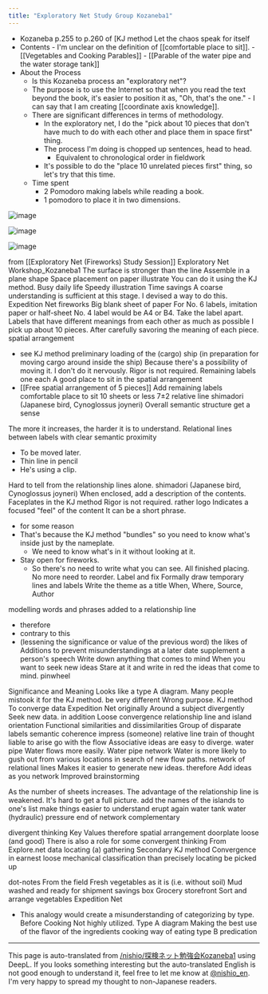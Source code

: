```yaml
---
title: "Exploratory Net Study Group Kozaneba1"
---
```


- Kozaneba p.255 to p.260 of [KJ method Let the chaos speak for itself
- Contents
        - I'm unclear on the definition of [[comfortable place to sit]].
        - [[Vegetables and Cooking Parables]]
        - [[Parable of the water pipe and the water storage tank]]
- About the Process
    - Is this Kozaneba process an "exploratory net"?
    - The purpose is to use the Internet so that when you read the text beyond the book, it's easier to position it as, "Oh, that's the one."
            - I can say that I am creating [[coordinate axis knowledge]].
    - There are significant differences in terms of methodology.
        - In the exploratory net, I do the "pick about 10 pieces that don't have much to do with each other and place them in space first" thing.
        - The process I'm doing is chopped up sentences, head to head.
            - Equivalent to chronological order in fieldwork
        - It's possible to do the "place 10 unrelated pieces first" thing, so let's try that this time.
    - Time spent
        - 2 Pomodoro making labels while reading a book.
        - 1 pomodoro to place it in two dimensions.

![image](https://gyazo.com/9c0082b02d92fc2ee5ea48f935f3228e/thumb/1000)


![image](https://gyazo.com/0dc3a131774e77fee734fc3ffe6b5b46/thumb/1000)

![image](https://gyazo.com/c5cc955aa1482846f32e91d65f310b33/thumb/1000)

from  [[Exploratory Net (Fireworks) Study Session]]
Exploratory Net Workshop_Kozaneba1
The surface is stronger than the line
Assemble in a plane shape
Space placement on paper
illustrate
You can do it using the KJ method.
Busy daily life
Speedy illustration
Time savings
A coarse understanding is sufficient at this stage.
I devised a way to do this.
Expedition Net
fireworks
Big blank sheet of paper
For No. 6 labels, imitation paper or half-sheet
No. 4 label would be A4 or B4.
Take the label apart.
Labels that have different meanings from each other as much as possible
I pick up about 10 pieces.
After carefully savoring the meaning of each piece.
spatial arrangement
- see KJ method
preliminary loading of the (cargo) ship (in preparation for moving cargo around inside the ship)
Because there's a possibility of moving it.
I don't do it nervously.
Rigor is not required.
Remaining labels
one each
A good place to sit in the spatial arrangement
- [[Free spatial arrangement of 5 pieces]]
Add remaining labels
comfortable place to sit
10 sheets or less
7±2
relative line
shimadori (Japanese bird, Cynoglossus joyneri)
Overall semantic structure
get a sense

The more it increases, the harder it is to understand.
Relational lines between labels with clear semantic proximity
- To be moved later.
- Thin line in pencil
- He's using a clip.

Hard to tell from the relationship lines alone.
shimadori (Japanese bird, Cynoglossus joyneri)
When enclosed, add a description of the contents.
Faceplates in the KJ method
Rigor is not required.
rather
logo
Indicates a focused "feel" of the content
It can be a short phrase.
- for some reason
- That's because the KJ method "bundles" so you need to know what's inside just by the nameplate.
    - We need to know what's in it without looking at it.
- Stay open for fireworks.
    - So there's no need to write what you can see.
All finished placing.
No more need to reorder.
Label and fix
Formally draw temporary lines and labels
Write the theme as a title
When, Where, Source, Author

modelling
words and phrases added to a relationship line
- therefore
- contrary to this
- (lessening the significance or value of the previous word) the likes of
Additions to prevent misunderstandings at a later date
supplement a person's speech
Write down anything that comes to mind
When you want to seek new ideas
Stare at it and write in red the ideas that come to mind.
pinwheel

Significance and Meaning
Looks like a type A diagram.
Many people mistook it for the KJ method.
be very different
Wrong purpose.
KJ method
To converge data
Expedition Net
originally
Around a subject
divergently
Seek new data.
in addition
Loose convergence
relationship line and island orientation
Functional similarities and dissimilarities
Group of disparate labels
semantic coherence
impress (someone)
relative line
train of thought
liable to arise
go with the flow
Associative ideas are easy to diverge.
water pipe
Water flows more easily.
Water pipe network
Water is more likely to gush out from various locations in search of new flow paths.
network of relational lines
Makes it easier to generate new ideas.
therefore
Add ideas as you network
Improved brainstorming

As the number of sheets increases.
The advantage of the relationship line is weakened.
It's hard to get a full picture.
add the names of the islands to one's list
make things easier to understand
erupt again
water tank
water (hydraulic) pressure
end of network
complementary

divergent thinking
Key Values
therefore
spatial arrangement
doorplate
loose (and good)
There is also a role for some convergent thinking
From Explore.net
data
locating
(a) gathering
Secondary KJ method
Convergence in earnest
loose
mechanical classification
than
precisely
locating
be picked up

dot-notes
From the field
Fresh vegetables
as it is (i.e. without soil)
Mud washed and ready for shipment
savings box
Grocery storefront
Sort and arrange vegetables
Expedition Net
- This analogy would create a misunderstanding of categorizing by type.
Before Cooking
Not highly utilized.
Type A diagram
Making the best use of the flavor of the ingredients
cooking
way of eating
type B predication

---
This page is auto-translated from [/nishio/探検ネット勉強会Kozaneba1](https://scrapbox.io/nishio/探検ネット勉強会Kozaneba1) using DeepL. If you looks something interesting but the auto-translated English is not good enough to understand it, feel free to let me know at [@nishio_en](https://twitter.com/nishio_en). I'm very happy to spread my thought to non-Japanese readers.